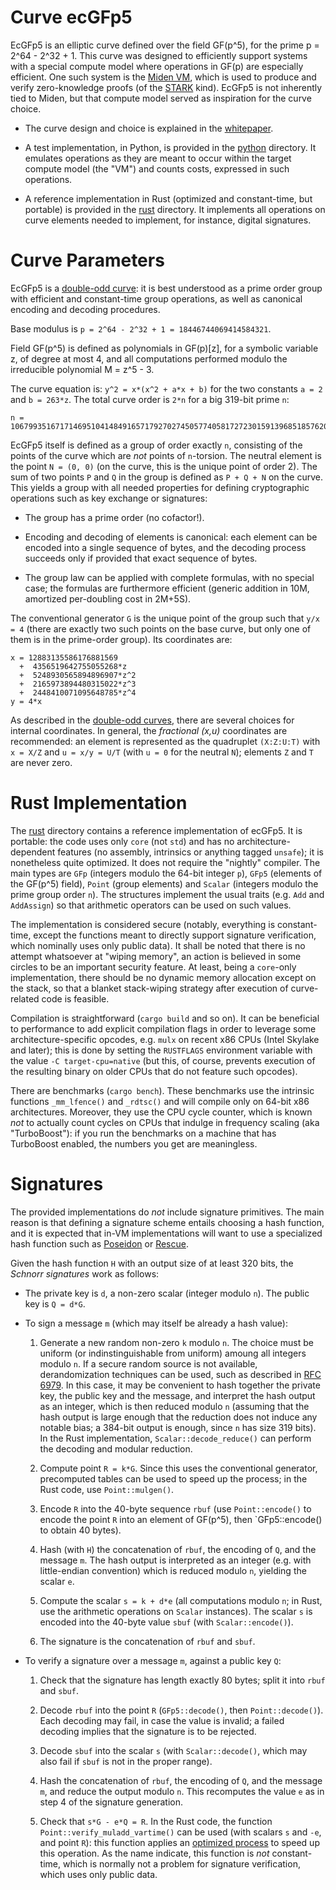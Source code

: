 # Curve ecGFp5

EcGFp5 is an elliptic curve defined over the field GF(p^5), for the
prime p = 2^64 - 2^32 + 1. This curve was designed to efficiently
support systems with a special compute model where operations in GF(p)
are especially efficient. One such system is the [Miden
VM](https://hackmd.io/YDbjUVHTRn64F4LPelC-NA), which is used to produce
and verify zero-knowledge proofs (of the
[STARK](https://eprint.iacr.org/2018/046) kind). EcGFp5 is not
inherently tied to Miden, but that compute model served as inspiration
for the curve choice.

  - The curve design and choice is explained in the
    [whitepaper](doc/ecgfp5.df).

  - A test implementation, in Python, is provided in the [python](python/)
    directory. It emulates operations as they are meant to occur within
    the target compute model (the "VM") and counts costs, expressed in
    such operations.

  - A reference implementation in Rust (optimized and constant-time, but
    portable) is provided in the [rust](rust/) directory. It implements
    all operations on curve elements needed to implement, for instance,
    digital signatures.

# Curve Parameters

EcGFp5 is a [double-odd curve](https://doubleodd.group/): it is best
understood as a prime order group with efficient and constant-time group
operations, as well as canonical encoding and decoding procedures.

Base modulus is `p = 2^64 - 2^32 + 1 = 18446744069414584321`.

Field GF(p^5) is defined as polynomials in GF(p)[z], for a symbolic
variable z, of degree at most 4, and all computations performed
modulo the irreducible polynomial M = z^5 - 3.

The curve equation is: `y^2 = x*(x^2 + a*x + b)` for the two constants
`a = 2` and `b = 263*z`. The total curve order is `2*n` for a big
319-bit prime `n`:

    n = 1067993516717146951041484916571792702745057740581727230159139685185762082554198619328292418486241

EcGFp5 itself is defined as a group of order exactly `n`, consisting of
the points of the curve which are _not_ points of `n`-torsion. The
neutral element is the point `N = (0, 0)` (on the curve, this is the
unique point of order 2). The sum of two points `P` and `Q` in the
group is defined as `P + Q + N` on the curve. This yields a group with
all needed properties for defining cryptographic operations such as
key exchange or signatures:

  - The group has a prime order (no cofactor!).

  - Encoding and decoding of elements is canonical: each element can be
    encoded into a single sequence of bytes, and the decoding process
    succeeds only if provided that exact sequence of bytes.

  - The group law can be applied with complete formulas, with no
    special case; the formulas are furthermore efficient (generic
    addition in 10M, amortized per-doubling cost in 2M+5S).

The conventional generator `G` is the unique point of the group such
that `y/x = 4` (there are exactly two such points on the base curve,
but only one of them is in the prime-order group). Its coordinates
are:

    x = 12883135586176881569
      +  4356519642755055268*z
      +  5248930565894896907*z^2
      +  2165973894480315022*z^3
      +  2448410071095648785*z^4
    y = 4*x

As described in the [double-odd curves](https://doubleodd.group/),
there are several choices for internal coordinates. In general, the
_fractional (x,u)_ coordinates are recommended: an element is
represented as the quadruplet `(X:Z:U:T)` with `x = X/Z` and
`u = x/y = U/T` (with `u = 0` for the neutral `N`); elements `Z` and
`T` are never zero.

# Rust Implementation

The [rust](rust/) directory contains a reference implementation of
ecGFp5. It is portable: the code uses only `core` (not `std`) and has no
architecture-dependent features (no assembly, intrinsics or anything
tagged `unsafe`); it is nonetheless quite optimized. It does not require
the "nightly" compiler. The main types are `GFp` (integers modulo the
64-bit integer `p`), `GFp5` (elements of the GF(p^5) field), `Point`
(group elements) and `Scalar` (integers modulo the prime group order
`n`). The structures implement the usual traits (e.g. `Add` and
`AddAssign`) so that arithmetic operators can be used on such values.

The implementation is considered secure (notably, everything is
constant-time, except the functions meant to directly support signature
verification, which nominally uses only public data). It shall be noted
that there is no attempt whatsoever at "wiping memory", an action is
believed in some circles to be an important security feature. At least,
being a `core`-only implementation, there should be no dynamic memory
allocation except on the stack, so that a blanket stack-wiping strategy
after execution of curve-related code is feasible.

Compilation is straightforward (`cargo build` and so on). It can be
beneficial to performance to add explicit compilation flags in order to
leverage some architecture-specific opcodes, e.g. `mulx` on recent x86
CPUs (Intel Skylake and later); this is done by setting the `RUSTFLAGS`
environment variable with the value `-C target-cpu=native` (but this, of
course, prevents execution of the resulting binary on older CPUs that do
not feature such opcodes).

There are benchmarks (`cargo bench`). These benchmarks use the intrinsic
functions `_mm_lfence()` and `_rdtsc()` and will compile only on 64-bit
x86 architectures. Moreover, they use the CPU cycle counter, which is
known *not* to actually count cycles on CPUs that indulge in frequency
scaling (aka "TurboBoost"): if you run the benchmarks on a machine that
has TurboBoost enabled, the numbers you get are meaningless.

# Signatures

The provided implementations do _not_ include signature primitives. The
main reason is that defining a signature scheme entails choosing a hash
function, and it is expected that in-VM implementations will want to use
a specialized hash function such as [Poseidon](https://www.poseidon-hash.info/)
or [Rescue](https://www.esat.kuleuven.be/cosic/sites/rescue/).

Given the hash function `H` with an output size of at least 320 bits,
the _Schnorr signatures_ work as follows:

  - The private key is `d`, a non-zero scalar (integer modulo `n`).
    The public key is `Q = d*G`.

  - To sign a message `m` (which may itself be already a hash value):

     1. Generate a new random non-zero `k` modulo `n`. The choice must be
        uniform (or indinstinguishable from uniform) amoung all integers
        modulo `n`. If a secure random source is not available,
        derandomization techniques can be used, such as described in
        [RFC 6979](https://datatracker.ietf.org/doc/html/rfc6979).
        In this case, it may be convenient to hash together the private
        key, the public key and the message, and interpret the hash
        output as an integer, which is then reduced modulo `n` (assuming
        that the hash output is large enough that the reduction does not
        induce any notable bias; a 384-bit output is enough, since `n`
        has size 319 bits). In the Rust implementation,
        `Scalar::decode_reduce()` can perform the decoding and modular
        reduction.

     2. Compute point `R = k*G`. Since this uses the conventional generator,
        precomputed tables can be used to speed up the process; in the
        Rust code, use `Point::mulgen()`.

     3. Encode `R` into the 40-byte sequence `rbuf` (use `Point::encode()`
        to encode the point `R` into an element of GF(p^5), then
        `GFp5::encode() to obtain 40 bytes).

     4. Hash (with `H`) the concatenation of `rbuf`, the encoding of `Q`,
        and the message `m`. The hash output is interpreted as an integer
        (e.g. with little-endian convention) which is reduced modulo `n`,
        yielding the scalar `e`.

     5. Compute the scalar `s = k + d*e` (all computations modulo `n`;
        in Rust, use the arithmetic operations on `Scalar` instances).
        The scalar `s` is encoded into the 40-byte value `sbuf`
        (with `Scalar::encode()`).

     6. The signature is the concatenation of `rbuf` and `sbuf`.

  - To verify a signature over a message `m`, against a public key `Q`:

     1. Check that the signature has length exactly 80 bytes; split it
        into `rbuf` and `sbuf`.

     2. Decode `rbuf` into the point `R` (`GFp5::decode()`, then
        `Point::decode()`). Each decoding may fail, in case the value
        is invalid; a failed decoding implies that the signature is to
        be rejected.

     3. Decode `sbuf` into the scalar `s` (with `Scalar::decode()`, which
        may also fail if `sbuf` is not in the proper range).

     4. Hash the concatenation of `rbuf`, the encoding of `Q`, and the
        message `m`, and reduce the output modulo `n`. This recomputes
        the value `e` as in step 4 of the signature generation.

     5. Check that `s*G - e*Q = R`. In the Rust code, the function
        `Point::verify_muladd_vartime()` can be used (with scalars
        `s` and `-e`, and point `R`): this function applies an
        [optimized process](https://eprint.iacr.org/2020/454) to
        speed up this operation. As the name indicate, this function
        is _not_ constant-time, which is normally not a problem for
        signature verification, which uses only public data.
